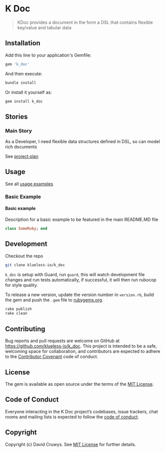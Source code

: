 # K Doc

> KDoc provides a document in the form a DSL that contains flexible key/value and tabular data

## Installation

Add this line to your application's Gemfile:

```ruby
gem 'k_doc'
```

And then execute:

```bash
bundle install
```

Or install it yourself as:

```bash
gem install k_doc
```

## Stories

### Main Story

As a Developer, I need flexible data structures defined in DSL, so can model rich documents

See [project plan](./docs/project-plan.md)


## Usage

See all [usage examples](./USAGE.md)

### Basic Example

#### Basic example

Description for a basic example to be featured in the main README.MD file

```ruby
class SomeRuby; end
```

## Development

Checkout the repo

```bash
git clone klueless-io/k_doc
```

`k_doc` is setup with Guard, run `guard`, this will watch development file changes and run tests automatically, if successful, it will then run rubocop for style quality.

To release a new version, update the version number in `version.rb`, build the gem and push the `.gem` file to [rubygems.org](https://rubygems.org).

```bash
rake publish
rake clean
```

## Contributing

Bug reports and pull requests are welcome on GitHub at https://github.com/klueless-io/k_doc. This project is intended to be a safe, welcoming space for collaboration, and contributors are expected to adhere to the [Contributor Covenant](http://contributor-covenant.org) code of conduct.

## License

The gem is available as open source under the terms of the [MIT License](https://opensource.org/licenses/MIT).

## Code of Conduct

Everyone interacting in the K Doc project’s codebases, issue trackers, chat rooms and mailing lists is expected to follow the [code of conduct](https://github.com/klueless-io/k_doc/blob/master/CODE_OF_CONDUCT.md).

## Copyright

Copyright (c) David Cruwys. See [MIT License](LICENSE.txt) for further details.
